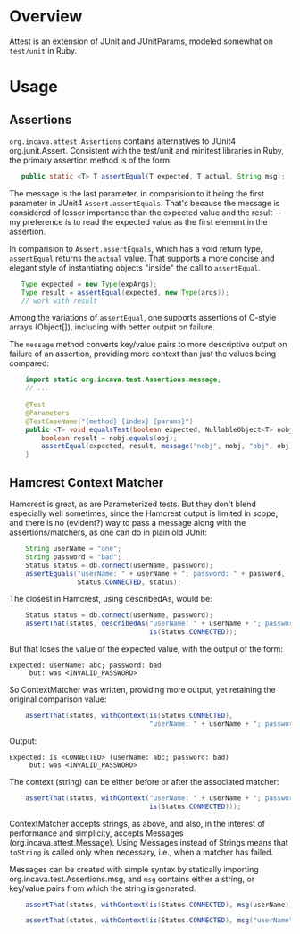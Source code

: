 # Overview

Attest is an extension of JUnit and JUnitParams, modeled somewhat on `test/unit` in Ruby.

# Usage

## Assertions

`org.incava.attest.Assertions` contains alternatives to JUnit4 org.junit.Assert. Consistent with the
test/unit and minitest libraries in Ruby, the primary assertion method is of the form:

```java
   public static <T> T assertEqual(T expected, T actual, String msg);
```

The message is the last parameter, in comparision to it being the first parameter in JUnit4
`Assert.assertEquals`. That's because the message is considered of lesser importance than the
expected value and the result -- my preference is to read the expected value as the first element in
the assertion.

In comparision to `Assert.assertEquals`, which has a void return type, `assertEqual` returns the
`actual` value. That supports a more concise and elegant style of instantiating objects "inside" the
call to `assertEqual`.

```java
   Type expected = new Type(expArgs);
   Type result = assertEqual(expected, new Type(args));
   // work with result
```

Among the variations of `assertEqual`, one supports assertions of C-style arrays (Object[]),
including with better output on failure.

The `message` method converts key/value pairs to more descriptive output on failure of an assertion,
providing more context than just the values being compared:

```java
    import static org.incava.test.Assertions.message;
    // ...
    
    @Test
    @Parameters
    @TestCaseName("{method} {index} {params}")
    public <T> void equalsTest(boolean expected, NullableObject<T> nobj, Object obj) {
        boolean result = nobj.equals(obj);
        assertEqual(expected, result, message("nobj", nobj, "obj", obj));
    }
```

## Hamcrest Context Matcher

Hamcrest is great, as are Parameterized tests. But they don't blend especially well sometimes, since
the Hamcrest output is limited in scope, and there is no (evident?) way to pass a message along with
the assertions/matchers, as one can do in plain old JUnit:

```java
    String userName = "one";
    String password = "bad";
    Status status = db.connect(userName, password);
    assertEquals("userName: " + userName + "; password: " + password,
                 Status.CONNECTED, status);
```

The closest in Hamcrest, using describedAs, would be:

```java
    Status status = db.connect(userName, password);
    assertThat(status, describedAs("userName: " + userName + "; password: " + password,
                                   is(Status.CONNECTED));
```

But that loses the value of the expected value, with the output of the form:

```
Expected: userName: abc; password: bad
     but: was <INVALID_PASSWORD>
```

So ContextMatcher was written, providing more output, yet retaining the original comparison value:


```java
    assertThat(status, withContext(is(Status.CONNECTED),
                                   "userName: " + userName + "; password: " + password));
```

Output:

```
Expected: is <CONNECTED> (userName: abc; password: bad)
     but: was <INVALID_PASSWORD>
```

The context (string) can be either before or after the associated matcher:

```java
    assertThat(status, withContext("userName: " + userName + "; password: " + password,
                                   is(Status.CONNECTED)));
```

ContextMatcher accepts strings, as above, and also, in the interest of performance and simplicity,
accepts Messages (org.incava.attest.Message). Using Messages instead of Strings means that
`toString` is called only when necessary, i.e., when a matcher has failed.

Messages can be created with simple syntax by statically importing org.incava.test.Assertions.msg,
and `msg` contains either a string, or key/value pairs from which the string is generated.

```java
    assertThat(status, withContext(is(Status.CONNECTED), msg(userName)));
```

```java
    assertThat(status, withContext(is(Status.CONNECTED), msg("userName", userName, "password", password)));
```
